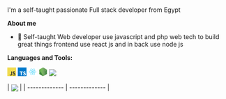 
<br />

I'm a self-taught passionate Full stack developer from Egypt

**About me**

- 💼 Self-taught Web developer 
use javascript and php web tech to build great things
frontend use react js and in back use node js





**Languages and Tools:**  

<code><img height="20" src="https://raw.githubusercontent.com/github/explore/80688e429a7d4ef2fca1e82350fe8e3517d3494d/topics/javascript/javascript.png"></code>
<code><img height="20" src="https://raw.githubusercontent.com/github/explore/80688e429a7d4ef2fca1e82350fe8e3517d3494d/topics/typescript/typescript.png"></code>
<code><img height="20" src="https://raw.githubusercontent.com/github/explore/80688e429a7d4ef2fca1e82350fe8e3517d3494d/topics/react/react.png"></code>
<code><img height="20" src="https://raw.githubusercontent.com/github/explore/80688e429a7d4ef2fca1e82350fe8e3517d3494d/topics/nodejs/nodejs.png"></code>
<code><img height="20" src="https://d33wubrfki0l68.cloudfront.net/e937e774cbbe23635999615ad5d7732decad182a/26072/logo-small.ede75a6b.svg"></code>        


| <a href="https://github.com/amrmuhamedd/github-readme-stats"><img align="center" src="https://github-readme-stats.vercel.app/api/top-langs/?username=amrmuhamedd&layout=compact&theme=buefy&hide_border=true" /></a> |
| ------------- | ------------- |


